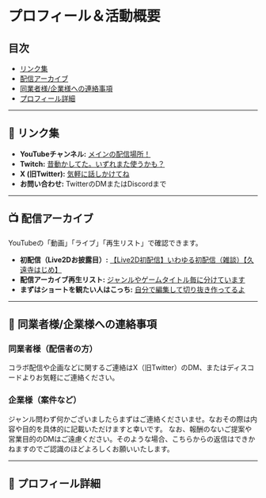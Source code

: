 # プロフィール＆活動概要

## 目次
- [リンク集](#links)
- [配信アーカイブ](#archives)
- [同業者様/企業様への連絡事項](#contact)
- [プロフィール詳細](#profile)

---

## <a id="links"></a>🔗 リンク集

*   **YouTubeチャンネル:** [メインの配信場所！](https://www.youtube.com/@start9onji)
*   **Twitch:** [昔動かしてた。いずれまた使うかも？ ](https://www.twitch.tv/9onjistart)
*   **X (旧Twitter):** [気軽に話しかけてね](https://x.com/9onjistart)
*   **お問い合わせ:** TwitterのDMまたはDiscordまで

---

## <a id="archives"></a>📺 配信アーカイブ

YouTubeの「動画」「ライブ」「再生リスト」で確認できます。

*   **初配信（Live2Dお披露目）:** [【Live2D初配信】いわゆる初配信（雑談）【久遠寺はじめ】](https://www.youtube.com/watch?v=nlIcw-IOeRs)
*   **配信アーカイブ再生リスト:** [ジャンルやゲームタイトル毎に分けています](https://www.youtube.com/@start9onji/playlists)
*   **まずはショートを観たい人はこっち:** [自分で編集して切り抜き作ってるよ](https://www.youtube.com/@start9onji/shorts)

---

## <a id="contact"></a>🤝 同業者様/企業様への連絡事項

### 同業者様（配信者の方）
コラボ配信や企画などに関するご連絡はX（旧Twitter）のDM、またはディスコードよりお気軽にご連絡ください。

### 企業様（案件など）
ジャンル問わず何かございましたらまずはご連絡くださいませ。なおその際は内容や目的を具体的に記載いただけますと幸いです。
なお、報酬のないご提案や営業目的のDMはご遠慮ください。そのような場合、こちらからの返信はできかねますのでご認識のほどよろしくお願いいたします。

---

## <a id="profile"></a>👤 プロフィール詳細

<!-- 
ここに以前作成したプロフィールの詳細（何者？、年齢、好きなゲームなど）を
まるごと貼り付けてください。
-->
